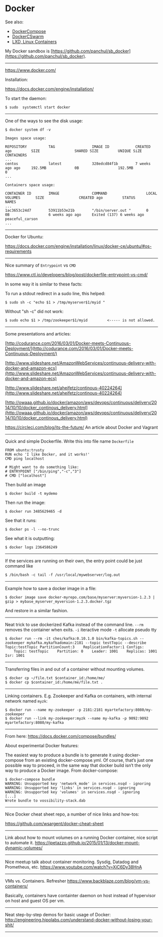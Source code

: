 # Docker

See also:

 - [DockerCompose](DockerCompose.md)
 - [DockerCSwarm](DockerSwarm.md)
 - [LXD, Linux Containers](LXD.md)

My Docker sandbox is [https://github.com/panchul/sb_docker](https://github.com/panchul/sb_docker).

---

https://www.docker.com/

Installation:

https://docs.docker.com/engine/installation/

To start the daemon:

    $ sudo  systemctl start docker

---

One of the ways to see the disk usage:

    $ docker system df -v

    Images space usage:

    REPOSITORY          TAG                 IMAGE ID            CREATED ago         SIZE                SHARED SIZE         UNIQUE SiZE         CONTAINERS
    ...
    centos              latest              328edcd84f1b        7 weeks ago ago     192.5MB             0B                  192.5MB             0
    ...

    Containers space usage:

    CONTAINER ID        IMAGE               COMMAND                  LOCAL VOLUMES       SIZE                CREATED ago         STATUS                     NAMES
    ...
    1ac3653c24d7        53911b53e21b        "/bin/server.out "       0                   0B                  6 weeks ago ago     Exited (137) 6 weeks ago   peaceful_carson
    ...

---

Docker for Ubuntu:

https://docs.docker.com/engine/installation/linux/docker-ce/ubuntu/#os-requirements

---

Nice summary of ```Entrypoint``` vs ```CMD```

https://www.ctl.io/developers/blog/post/dockerfile-entrypoint-vs-cmd/


In some way it is similar to these facts:

To run a stdout redirect in a sudo line, this helped:

    $ sudo sh -c "echo $1 > /tmp/myserver$1/myid "

Without "sh -c" did not work:

    $ sudo echo $1 > /tmp/zookeeper$1/myid         <----- is not allowed.


---

Some presentations and articles:

[http://codurance.com/2016/03/01/Docker-meets-Continuous-Deployment/](http://codurance.com/2016/03/01/Docker-meets-Continuous-Deployment/)

[http://www.slideshare.net/AmazonWebServices/continuous-delivery-with-docker-and-amazon-ecs](http://www.slideshare.net/AmazonWebServices/continuous-delivery-with-docker-and-amazon-ecs)

[http://www.slideshare.net/aheifetz/continous-40224264](http://www.slideshare.net/aheifetz/continous-40224264)

[http://owaaa.github.io/docker/amazon/aws/devops/continuous/delivery/2014/10/10/docker_continous_delivery.html](http://owaaa.github.io/docker/amazon/aws/devops/continuous/delivery/2014/10/10/docker_continous_delivery.html)


https://circleci.com/blog/its-the-future/ An article about Docker and Vagrant

---

Quick and simple Dockerfile.
Write this into file name ```Dockerfile```

    FROM ubuntu:trusty
    RUN echo 'I like Docker, and it works!'
    CMD ping localhost

    # Might want to do something like:
    # ENTRYPOINT ["/bin/ping","-c","3"]
    # CMD ["localhost"]

Then build an image

    $ docker build -t mydemo
    
Then run the image:

    $ docker run 3485629465 -d
         
See that it runs:

    $ docker ps -l --no-trunc

See what it is outputting:

    $ docker logs 2364586249
    
---

If the services are running on their own, the entry point could be just command like

    $ /bin/bash -c tail -f /usr/local/mywebserver/log.out

---

Example how to save a docker image in a file:

    $ docker image save docker-myrepo.com/base/myserver:myversion-1.2.3 | gzip > mybase_myserver_myversion-1.2.3.docker.tgz

And restore in a similar fashion.

---

Neat trick to use dockerized Kafka instead of the command line.
```--rm``` removes the container when exits.
```-i```  iteractive mode 
```-t```  allocate pseudo tty 

    $ docker run --rm -it ches/kafka:0.10.1.0 bin/kafka-topics.sh --zookeeper mykafka.mykafkadomain:2181 --topic testTopic --describe
    Topic:testTopic	PartitionCount:3	ReplicationFactor:1	Configs:
	    Topic: testTopic	Partition: 0	Leader: 1001	Replicas: 1001	Isr: 1001

---

Transferring files in and out of a container without mounting volumes.

    $ docker cp ~/file.txt $container_id:/home/me/
    $ docker cp $container_id:/home/me/file.txt .

---

Linking containers. E.g. Zookeeper and Kafka on containers, with internal network named ```myzk```:

    $ docker run --name my-zookeeper -p 2181:2181 myartefactory:8080/my-zookeeper
    $ docker run --link my-zookeeper:myzk --name my-kafka -p 9092:9092 myartefactory:8080/my-kafka

---

From here: https://docs.docker.com/compose/bundles/

About experimental Docker features:
 
The easiest way to produce a bundle is to generate it using docker-compose from an existing docker-compose.yml.
Of course, that’s just one possible way to proceed, in the same way that docker build isn’t the only way to
produce a Docker image.
From docker-compose:

    $ docker-compose bundle
    WARNING: Unsupported key 'network_mode' in services.nsqd - ignoring
    WARNING: Unsupported key 'links' in services.nsqd - ignoring
    WARNING: Unsupported key 'volumes' in services.nsqd - ignoring
    [...]
    Wrote bundle to vossibility-stack.dab

---

Nice Docker cheat sheet repo, a number of nice links and how-tos:

https://github.com/wsargent/docker-cheat-sheet

---

Link about how to mount volumes on a running Docker container, nice script to automate it.
https://jpetazzo.github.io/2015/01/13/docker-mount-dynamic-volumes/

---

Nice meetup talk about container monitoring. Sysdig, Datadog and Prometheus, etc.
https://www.youtube.com/watch?v=XiC6Dy38HnA

---

VMs vs. Containers. Refresher
https://www.backblaze.com/blog/vm-vs-containers/

Basically, containers have containter daemon on host instead of hypervisor on host and guest OS per vm.

---

Neat step-by-step demos for basic usage of Docker:
http://engineering.hipolabs.com/understand-docker-without-losing-your-shit/

---


